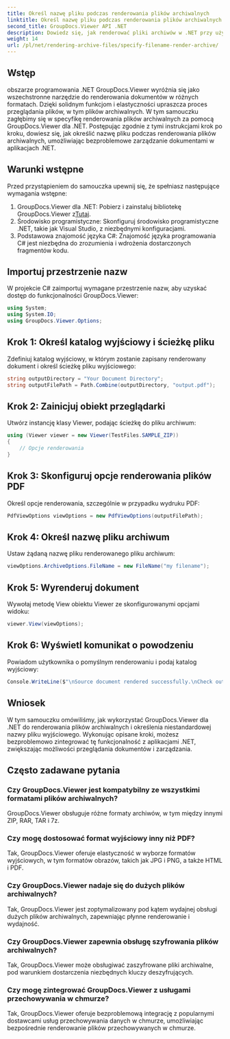 ```yaml
---
title: Określ nazwę pliku podczas renderowania plików archiwalnych
linktitle: Określ nazwę pliku podczas renderowania plików archiwalnych
second_title: GroupDocs.Viewer API .NET
description: Dowiedz się, jak renderować pliki archiwów w .NET przy użyciu GroupDocs.Viewer, zwiększając możliwości zarządzania dokumentami.
weight: 14
url: /pl/net/rendering-archive-files/specify-filename-render-archive/
---
```

## Wstęp
obszarze programowania .NET GroupDocs.Viewer wyróżnia się jako wszechstronne narzędzie do renderowania dokumentów w różnych formatach. Dzięki solidnym funkcjom i elastyczności upraszcza proces przeglądania plików, w tym plików archiwalnych. W tym samouczku zagłębimy się w specyfikę renderowania plików archiwalnych za pomocą GroupDocs.Viewer dla .NET. Postępując zgodnie z tymi instrukcjami krok po kroku, dowiesz się, jak określić nazwę pliku podczas renderowania plików archiwalnych, umożliwiając bezproblemowe zarządzanie dokumentami w aplikacjach .NET.
## Warunki wstępne
Przed przystąpieniem do samouczka upewnij się, że spełniasz następujące wymagania wstępne:
1.  GroupDocs.Viewer dla .NET: Pobierz i zainstaluj bibliotekę GroupDocs.Viewer z[Tutaj](https://releases.groupdocs.com/viewer/net/).
2. Środowisko programistyczne: Skonfiguruj środowisko programistyczne .NET, takie jak Visual Studio, z niezbędnymi konfiguracjami.
3. Podstawowa znajomość języka C#: Znajomość języka programowania C# jest niezbędna do zrozumienia i wdrożenia dostarczonych fragmentów kodu.

## Importuj przestrzenie nazw
W projekcie C# zaimportuj wymagane przestrzenie nazw, aby uzyskać dostęp do funkcjonalności GroupDocs.Viewer:
```csharp
using System;
using System.IO;
using GroupDocs.Viewer.Options;
```
## Krok 1: Określ katalog wyjściowy i ścieżkę pliku
Zdefiniuj katalog wyjściowy, w którym zostanie zapisany renderowany dokument i określ ścieżkę pliku wyjściowego:
```csharp
string outputDirectory = "Your Document Directory";
string outputFilePath = Path.Combine(outputDirectory, "output.pdf");
```
## Krok 2: Zainicjuj obiekt przeglądarki
Utwórz instancję klasy Viewer, podając ścieżkę do pliku archiwum:
```csharp
using (Viewer viewer = new Viewer(TestFiles.SAMPLE_ZIP))
{
    // Opcje renderowania
}
```
## Krok 3: Skonfiguruj opcje renderowania plików PDF
Określ opcje renderowania, szczególnie w przypadku wydruku PDF:
```csharp
PdfViewOptions viewOptions = new PdfViewOptions(outputFilePath);
```
## Krok 4: Określ nazwę pliku archiwum
Ustaw żądaną nazwę pliku renderowanego pliku archiwum:
```csharp
viewOptions.ArchiveOptions.FileName = new FileName("my filename");
```
## Krok 5: Wyrenderuj dokument
Wywołaj metodę View obiektu Viewer ze skonfigurowanymi opcjami widoku:
```csharp
viewer.View(viewOptions);
```
## Krok 6: Wyświetl komunikat o powodzeniu
Powiadom użytkownika o pomyślnym renderowaniu i podaj katalog wyjściowy:
```csharp
Console.WriteLine($"\nSource document rendered successfully.\nCheck output in {outputDirectory}.");
```

## Wniosek
W tym samouczku omówiliśmy, jak wykorzystać GroupDocs.Viewer dla .NET do renderowania plików archiwalnych i określenia niestandardowej nazwy pliku wyjściowego. Wykonując opisane kroki, możesz bezproblemowo zintegrować tę funkcjonalność z aplikacjami .NET, zwiększając możliwości przeglądania dokumentów i zarządzania.
## Często zadawane pytania
### Czy GroupDocs.Viewer jest kompatybilny ze wszystkimi formatami plików archiwalnych?
GroupDocs.Viewer obsługuje różne formaty archiwów, w tym między innymi ZIP, RAR, TAR i 7z.
### Czy mogę dostosować format wyjściowy inny niż PDF?
Tak, GroupDocs.Viewer oferuje elastyczność w wyborze formatów wyjściowych, w tym formatów obrazów, takich jak JPG i PNG, a także HTML i PDF.
### Czy GroupDocs.Viewer nadaje się do dużych plików archiwalnych?
Tak, GroupDocs.Viewer jest zoptymalizowany pod kątem wydajnej obsługi dużych plików archiwalnych, zapewniając płynne renderowanie i wydajność.
### Czy GroupDocs.Viewer zapewnia obsługę szyfrowania plików archiwalnych?
Tak, GroupDocs.Viewer może obsługiwać zaszyfrowane pliki archiwalne, pod warunkiem dostarczenia niezbędnych kluczy deszyfrujących.
### Czy mogę zintegrować GroupDocs.Viewer z usługami przechowywania w chmurze?
Tak, GroupDocs.Viewer oferuje bezproblemową integrację z popularnymi dostawcami usług przechowywania danych w chmurze, umożliwiając bezpośrednie renderowanie plików przechowywanych w chmurze.